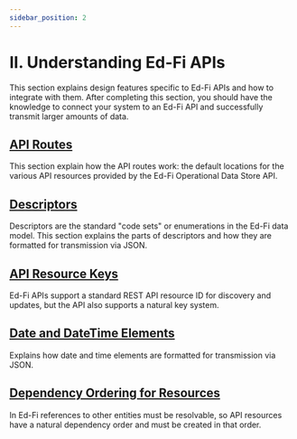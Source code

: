 ```yaml
---
sidebar_position: 2
---
```


# II. Understanding Ed-Fi APIs

This section explains design features specific to Ed-Fi APIs and how to
integrate with them. After completing this section, you should have the
knowledge to connect your system to an Ed-Fi API and successfully transmit
larger amounts of data.

## [API Routes](./api-routes)

This section explain how the API routes work: the default locations for the
various API resources provided by the Ed-Fi Operational Data Store API.

## [Descriptors](./descriptors)

Descriptors are the standard "code sets" or enumerations in the Ed-Fi data
model. This section explains the parts of descriptors and how they are formatted
for transmission via JSON.

## [API Resource Keys](./api-resource-keys)

Ed-Fi APIs support a standard REST API resource ID for discovery and updates,
but the API also supports a natural key system.

## [Date and DateTime Elements](./date-and-datetime-formats)

Explains how date and time elements are formatted for transmission via JSON.

## [Dependency Ordering for Resources](./dependency-ordering-for-resources)

In Ed-Fi references to other entities must be resolvable, so API resources have
a natural dependency order and must be created in that order.
